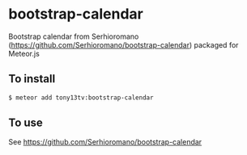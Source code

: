 bootstrap-calendar
======================

Bootstrap calendar from Serhioromano (https://github.com/Serhioromano/bootstrap-calendar) packaged for Meteor.js

To install
----------

```sh
$ meteor add tony13tv:bootstrap-calendar
```

To use
------

See https://github.com/Serhioromano/bootstrap-calendar
